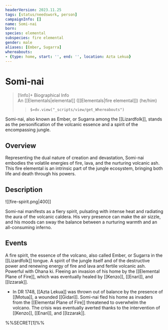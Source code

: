```yaml
---
headerVersion: 2023.11.25
tags: [status/needswork, person]
campaignInfo: []
name: Somi-nai
born:
species: elemental
subspecies: fire elemental
gender: male
aliases: [Ember, Sugarra]
whereabouts:
- {type: home, start: '', end: '', location: Azta Lekua}
---
```

# Somi-nai
>[!info]+ Biographical Info  
> An [[Elementals|elemental]] ([[Elementals|fire elemental]]) (he/him)  
>> `$=dv.view("_scripts/view/get_Whereabouts")`

Somi-nai, also known as Ember, or Sugarra among the [[Lizardfolk]], stands as the personification of the volcanic essence and a spirit of the encompassing jungle.
## Overview

Representing the dual nature of creation and devastation, Somi-nai embodies the volatile energies of fire, lava, and the nurturing volcanic ash. This fire elemental is an intrinsic part of the jungle ecosystem, bringing both life and death through his powers.
## Description

![[fire-spirit.png|400]]

Somi-nai manifests as a fiery spirit, pulsating with intense heat and radiating the aura of the volcanic caldera. His very presence can make the air sizzle, and his moods can sway the balance between a nurturing warmth and an all-consuming inferno.
## Events

A fire spirit, the essence of the volcano, also called Ember, or Sugarra in the [[Lizardfolk]] tongue. A spirit of the jungle itself and of the destructive power and renewing energy of fire and lava and fertile volcanic ash. Powerful with Ohana ki. Fleeing an invasion of his home by the  [[Elemental Plane of Fire]], which was eventually healed by [[Kenzo]], [[Enari]], and [[Izzarak]].

- In DR 1748, [[Azta Lekua]] was thrown out of balance by the presence of [[Motua]], a wounded [[Gidari]]. Somi-nai fled his home as invaders from the [[Elemental Plane of Fire]] threatened to overwhelm the volcano. The crisis was eventually averted thanks to the intervention of [[Kenzo]], [[Enari]], and [[Izzarak]].

%%SECRET[1]%%

